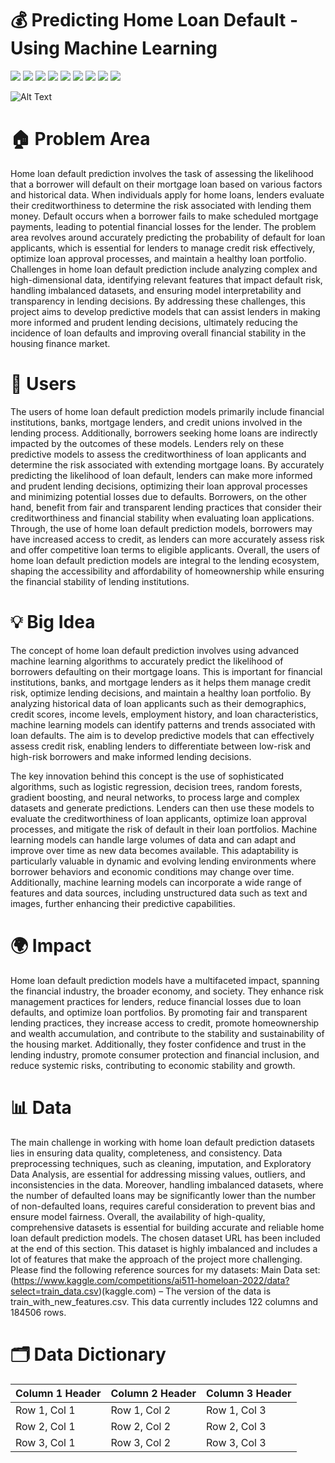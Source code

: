 # 💰 Predicting Home Loan Default - Using Machine Learning 

[![](https://img.shields.io/badge/Python-FFD43B?style=for-the-badge&logo=python&logoColor=darkgreen)](https://www.python.org)  [![](https://img.shields.io/badge/TensorFlow-FF6F00?style=for-the-badge&logo=TensorFlow&logoColor=white)](https://www.tensorflow.org) [![](https://img.shields.io/badge/scikit_learn-F7931E?style=for-the-badge&logo=scikit-learn&logoColor=white)](https://scikit-learn.org/stable/) [![](https://img.shields.io/badge/SciPy-654FF0?style=for-the-badge&logo=SciPy&logoColor=white)](https://www.scipy.org) [![](https://img.shields.io/badge/Numpy-777BB4?style=for-the-badge&logo=numpy&logoColor=white)](https://numpy.org) [![](https://img.shields.io/badge/Pandas-2C2D72?style=for-the-badge&logo=pandas&logoColor=white)](https://pandas.pydata.org)  [![](https://img.shields.io/badge/Plotly-239120?style=for-the-badge&logo=plotly&logoColor=white)](https://plotly.com) [![](https://img.shields.io/badge/Keras-D00000?style=for-the-badge&logo=Keras&logoColor=white)](https://keras.io) [![](https://img.shields.io/badge/conda-342B029.svg?&style=for-the-badge&logo=anaconda&logoColor=white)](https://www.anaconda.com)

![Alt Text](https://github.com/Lakshkrish03/House-Loan-default-Prediction/blob/main/Home_Loan_Defaults_pic.jpg?raw=true)

#  🏠 Problem Area

Home loan default prediction involves the task of assessing the 
likelihood that a borrower will default on their mortgage loan based on various factors 
and historical data. When individuals apply for home loans, lenders evaluate their 
creditworthiness to determine the risk associated with lending them money. Default 
occurs when a borrower fails to make scheduled mortgage payments, leading to 
potential financial losses for the lender. The problem area revolves around accurately 
predicting the probability of default for loan applicants, which is essential for lenders to 
manage credit risk effectively, optimize loan approval processes, and maintain a healthy 
loan portfolio. Challenges in home loan default prediction include analyzing complex 
and high-dimensional data, identifying relevant features that impact default risk, 
handling imbalanced datasets, and ensuring model interpretability and transparency in 
lending decisions. By addressing these challenges, this project aims to develop 
predictive models that can assist lenders in making more informed and prudent lending 
decisions, ultimately reducing the incidence of loan defaults and improving overall 
financial stability in the housing finance market.

# 👥 Users 

The users of home loan default prediction models primarily include financial 
institutions, banks, mortgage lenders, and credit unions involved in the lending process. 
Additionally, borrowers seeking home loans are indirectly impacted by the outcomes of 
these models. Lenders rely on these predictive models to assess the creditworthiness of 
loan applicants and determine the risk associated with extending mortgage loans. By 
accurately predicting the likelihood of loan default, lenders can make more informed and 
prudent lending decisions, optimizing their loan approval processes and minimizing 
potential losses due to defaults. Borrowers, on the other hand, benefit from fair and 
transparent lending practices that consider their creditworthiness and financial stability 
when evaluating loan applications. Through, the use of home loan default prediction 
models, borrowers may have increased access to credit, as lenders can more 
accurately assess risk and offer competitive loan terms to eligible applicants. Overall, 
the users of home loan default prediction models are integral to the lending ecosystem, 
shaping the accessibility and affordability of homeownership while ensuring the financial 
stability of lending institutions.

# 💡 Big Idea 

The concept of home loan default prediction involves using advanced 
machine learning algorithms to accurately predict the likelihood of borrowers defaulting 
on their mortgage loans. This is important for financial institutions, banks, and mortgage 
lenders as it helps them manage credit risk, optimize lending decisions, and maintain a 
healthy loan portfolio. By analyzing historical data of loan applicants such as their 
demographics, credit scores, income levels, employment history, and loan 
characteristics, machine learning models can identify patterns and trends associated 
with loan defaults. The aim is to develop predictive models that can effectively assess 
credit risk, enabling lenders to differentiate between low-risk and high-risk borrowers 
and make informed lending decisions.

The key innovation behind this concept is the use of sophisticated algorithms, such as 
logistic regression, decision trees, random forests, gradient boosting, and neural 
networks, to process large and complex datasets and generate predictions. Lenders 
can then use these models to evaluate the creditworthiness of loan applicants, optimize 
loan approval processes, and mitigate the risk of default in their loan portfolios.
Machine learning models can handle large volumes of data and can adapt and improve 
over time as new data becomes available. This adaptability is particularly valuable in 
dynamic and evolving lending environments where borrower behaviors and economic 
conditions may change over time. Additionally, machine learning models can 
incorporate a wide range of features and data sources, including unstructured data such 
as text and images, further enhancing their predictive capabilities.

# 🌍 Impact 

Home loan default prediction models have a multifaceted impact, spanning 
the financial industry, the broader economy, and society. They enhance risk 
management practices for lenders, reduce financial losses due to loan defaults, and 
optimize loan portfolios. By promoting fair and transparent lending practices, they 
increase access to credit, promote homeownership and wealth accumulation, and 
contribute to the stability and sustainability of the housing market. Additionally, they 
foster confidence and trust in the lending industry, promote consumer protection and 
financial inclusion, and reduce systemic risks, contributing to economic stability and 
growth.

# 📊 Data 

The main challenge in working with home loan default prediction datasets 
lies in ensuring data quality, completeness, and consistency. Data preprocessing 
techniques, such as cleaning, imputation, and Exploratory Data Analysis, are essential 
for addressing missing values, outliers, and inconsistencies in the data. Moreover, 
handling imbalanced datasets, where the number of defaulted loans may be 
significantly lower than the number of non-defaulted loans, requires careful 
consideration to prevent bias and ensure model fairness.
Overall, the availability of high-quality, comprehensive datasets is essential for building 
accurate and reliable home loan default prediction models. The chosen dataset URL
has been included at the end of this section. This dataset is highly imbalanced and 
includes a lot of features that make the approach of the project more challenging.
Please find the following reference sources for my datasets: 
Main Data set: (https://www.kaggle.com/competitions/ai511-homeloan-2022/data?select=train_data.csv)(kaggle.com) – The version of 
the data is train_with_new_features.csv. This data currently includes 122 columns and 
184506 rows.  

# 🗂️ Data Dictionary

| Column 1 Header | Column 2 Header | Column 3 Header |
|-----------------|-----------------|-----------------|
| Row 1, Col 1    | Row 1, Col 2    | Row 1, Col 3    |
| Row 2, Col 1    | Row 2, Col 2    | Row 2, Col 3    |
| Row 3, Col 1    | Row 3, Col 2    | Row 3, Col 3    |
